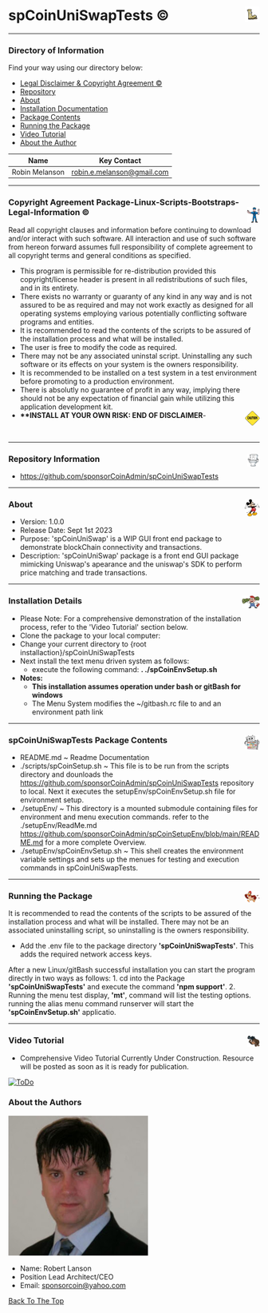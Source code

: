 # spCoinUniSwapTests ©<img src="https://github.com/sponsorCoinAdmin/spCoinImages/blob/main/boot1.png" width="6%" align= "right">
---
### Directory of Information
Find your way using our directory below:

- [Legal Disclaimer & Copyright Agreement ©](#copyright-agreement)
- [Repository](#repository-information)
- [About](#About)
- [Installation Documentation](#installation-details)
- [Package Contents](#package-contents)
- [Running the Package](#running-the-package)
- [Video Tutorial](#video-tutorial)
- [About the Author](#about-the-authors)
 
 Name  | Key Contact
------------- | -------------
Robin Melanson  | robin.e.melanson@gmail.com

 - - - -
### Copyright Agreement <b>Package-Linux-Scripts-Bootstraps-Legal-Information ©</b> <img src="https://github.com/sponsorCoinAdmin/spCoinImages/blob/main/policeman.png" width="5%" align= "right">

Read all copyright clauses and information before continuing to download and/or interact with such software. All interaction and use of such software from hereon forward assumes full responsibility of complete agreement to all copyright terms and general conditions as specified. 

- This program is permissible for re-distribution provided this copyright/license header is present in all redistributions of such files, and in its entirety.  
- There exists no warranty or guaranty of any kind in any way and is not assured to be as required and may not work exactly as designed for all operating systems employing various potentially conflicting software programs and entities.  
- It is recommended to read the contents of the scripts to be assured of the installation process and what will be installed. 
- The user is free to modify the code as required. 
- There may not be any associated uninstal script. Uninstalling any such software or its effects on your system is the owners responsibility.
- It is recommended to be installed on a test system in a test environment before promoting to a production environment.
- There is absolutly no guarantee of profit in any way, implying there should not be any expectation of financial gain while utilizing this application development kit.
- <b>**INSTALL AT YOUR OWN RISK: END OF DISCLAIMER</b><img src="https://github.com/sponsorCoinAdmin/spCoinImages/blob/main//caution.png" width="6%" align= "right">-</b>
 <BR>
 
 - - - -
### Repository Information <img src="https://github.com/sponsorCoinAdmin/spCoinImages/blob/main/repository.png" width="5%" align= "right">
- https://github.com/sponsorCoinAdmin/spCoinUniSwapTests

- - - -
### About <img src="https://github.com/sponsorCoinAdmin/spCoinImages/blob/main/aboutMickey.png" width="6%" align= "right">
- Version: 1.0.0
- Release Date: Sept 1st 2023
- Purpose: 'spCoinUniSwap' is a WIP GUI front end package to demonstrate blockChain connectivity and transactions.
- Description: 'spCoinUniSwap' package is a front end GUI package mimicking Uniswap's apearance and the uniswap's SDK to perform price matching and trade transactions. 
 - - - -
### Installation Details<img src="https://github.com/sponsorCoinAdmin/spCoinImages/blob/main/installation.png" width="7%" align= "right">
- Please Note: For a comprehensive demonstration of the installation process, refer to the 'Video Tutorial' section below.
- Clone the package to your local computer:
- Change your current directory to {root installaction}/spCoinUniSwapTests
- Next install the text menu driven system as follows:
    - execute the following command: <b>. ./spCoinEnvSetup.sh</b>
- <b>Notes:
    - This installation assumes operation under bash or gitBash for windows</b>
    - The Menu System modifies the ~/gitbash.rc file to and an environment path link
 - - - -
### spCoinUniSwapTests Package Contents<img src="https://github.com/sponsorCoinAdmin/spCoinImages/blob/main/contents.png" width="6%" align= "right">

- README.md ~ Readme Documentation
- ./scripts/spCoinSetup.sh  ~ This file is to be run from the scripts directory and dounloads the https://github.com/sponsorCoinAdmin/spCoinUniSwapTests repository to local. Next it executes the setupEnv/spCoinEnvSetup.sh file for environment setup.
- ./setupEnv/ ~ This directory is a mounted submodule containing files for environment and menu execution commands. refer to the ./setupEnv/ReadMe.md https://github.com/sponsorCoinAdmin/spCoinSetupEnv/blob/main/README.md for a more complete Overview.
- ./setupEnv/spCoinEnvSetup.sh ~ This shell creates the environment variable settings and sets up the menues for testing and execution commands in spCoinUniSwapTests.
 - - - -
### Running the Package<img src="https://github.com/sponsorCoinAdmin/spCoinImages/blob/main/running2.png" width="6%" align= "right">
It is recommended to read the contents of the scripts to be assured of the installation process and what will be installed.  There may not be an associated uninstalling script, so uninstalling is the owners responsibility.
  - Add the .env file to the package directory <b>'spCoinUniSwapTests'</b>. This adds the required network access keys.

After a new Linux/gitBash successful installation you can start the program directly in two ways as follows:
    1. cd into the Package <b>'spCoinUniSwapTests'</b> and execute the command <b>'npm support'</b>.
    2. Running the menu test display, <b>'mt'</b>, command will list the testing options.
       running the alias menu command runserver will start the <b>'spCoinEnvSetup.sh'</b> applicatio.
 - - - -
### Video Tutorial<img src="https://github.com/sponsorCoinAdmin/spCoinImages/blob/main/video.png" width="5%" align= "right">
- Comprehensive Video Tutorial Currently Under Construction. Resource will be posted as soon as it is ready for publication.

[![ToDo](https://github.com/sponsorCoinAdmin/spCoinImages/blob/main/maxresdefault.jpg)](https://youtu.be/T_d5-y8hpYI "AWS Migration")

### About the Authors
![Author Image](https://github.com/sponsorCoinAdmin/spCoinImages/blob/main/RobinPhoto.jpg)
- Name: Robert Lanson
- Position Lead Architect/CEO
- Email: sponsorcoin@yahoo.com

[Back To The Top](#directory-of-information)
